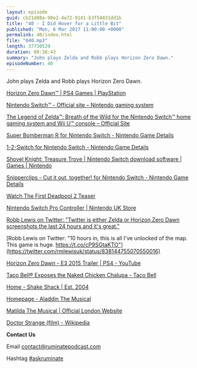 ```yaml
---
layout: episode
guid: cb21d88a-90e2-4a72-9141-b3f54431dd1b
title: "40 - I Did Hover for a Little Bit"
published: "Mon, 6 Mar 2017 11:00:00 +0000"
permalink: 40/index.html
file: "040.mp3"
length: 37730529
duration: 00:38:43
summary: "John plays Zelda and Robb plays Horizon Zero Dawn."
episodeNumber: 40
---
```


John plays Zelda and Robb plays Horizon Zero Dawn.

[Horizon Zero Dawn™ | PS4 Games | PlayStation](https://www.playstation.com/en-gb/games/horizon-zero-dawn-ps4/)

[Nintendo Switch™ - Official site – Nintendo gaming system](http://www.nintendo.com/switch/)

[The Legend of Zelda™: Breath of the Wild for the Nintendo Switch™ home gaming system and Wii U™ console – Official Site](http://www.zelda.com/breath-of-the-wild/)

[Super Bomberman R for Nintendo Switch - Nintendo Game Details](http://www.nintendo.com/games/detail/super-bomberman-r-switch)

[1-2-Switch for Nintendo Switch - Nintendo Game Details](http://www.nintendo.com/games/detail/1-2-switch)

[Shovel Knight: Treasure Trove | Nintendo Switch download software | Games | Nintendo](https://www.nintendo.co.uk/Games/Nintendo-Switch-download-software/Shovel-Knight-Treasure-Trove-1200313.html)

[Snipperclips - Cut it out, together! for Nintendo Switch - Nintendo Game Details](http://www.nintendo.com/games/detail/snipperclips-switch)

[Watch The First Deadpool 2 Teaser](http://www.gamespot.com/articles/watch-the-first-deadpool-2-teaser/1100-6448431/)

[Nintendo Switch Pro Controller | Nintendo UK Store](https://store.nintendo.co.uk/nintendo-switch-accessory/nintendo-switch-pro-controller/11396097.html#8UWrCI5P5ip6UPT8.97)

[Robb Lewis on Twitter: "Twitter is either Zelda or Horizon Zero Dawn screenshots the last 24 hours and it's great."](https://twitter.com/rmlewisuk/status/838036677797023744)

[Robb Lewis on Twitter: "10 hours in, this is all I've unlocked of the map. This game is huge. https://t.co/cP9SGtaKTO"](https://twitter.com/rmlewisuk/status/838144755070550016)

[Horizon Zero Dawn - E3 2015 Trailer | PS4 - YouTube](https://www.youtube.com/watch?v=Fkg5UVTsKCE)

[Taco Bell® Exposes the Naked Chicken Chalupa - Taco Bell](https://www.tacobell.com/news/taco-bell-exposes-the-naked-chicken-chalupa)

[Home - Shake Shack | Est. 2004](https://www.shakeshack.com/)

[Homepage - Aladdin The Musical](http://www.aladdinthemusical.co.uk/)

[Matilda The Musical | Official London Website](http://uk.matildathemusical.com/)

[Doctor Strange (film) - Wikipedia](https://en.wikipedia.org/wiki/Doctor_Strange_(film))

**Contact Us**

Email [contact@ruminatepodcast.com](mailto:contact@ruminatepodcast.com)

Hashtag [#askruminate](https://twitter.com/search?q=askruminate)
